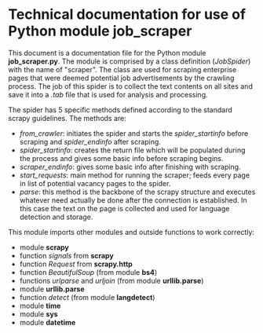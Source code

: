 # Technical documentation for use of Python module job_scraper

This document is a documentation file for the Python module **job_scraper.py**. The module is comprised by a class definition (*JobSpider*) with the name of "scraper". The class are used for scraping enterprise pages that were deemed potential job advertisements by the crawling process. The job of this spider is to collect the text contents on all sites and save it into a *.tab* file that is used for analysis and processing.

The spider has 5 specific methods defined according to the standard scrapy guidelines. The methods are:
* *from_crawler*: initiates the spider and starts the *spider_startinfo* before scraping and *spider_endinfo* after scraping.
* *spider_startinfo*: creates the return file which will be populated during the process and gives some basic info before scraping begins.
* *scraper_endinfo*: gives some basic info after finishing with scraping.
* *start_requests*: main method for running the scraper; feeds every page in list of potential vacancy pages to the spider.
* *parse*: this method is the backbone of the scrapy structure and executes whatever need actually be done after the connection is established.
           In this case the text on the page is collected and used for language detection and storage.

This module imports other modules and outside functions to work correctly:
* module **scrapy**
* function *signals* from **scrapy**
* function *Request* from **scrapy.http**
* function *BeautifulSoup* (from module **bs4**)
* functions *urlparse* and *urljoin* (from module **urllib.parse**)
* module **urllib.parse**
* function *detect* (from module **langdetect**)
* module **time**
* module **sys**
* module **datetime**
